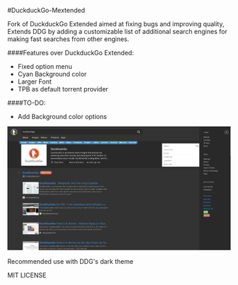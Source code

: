 #DuckduckGo-Mextended


Fork of DuckduckGo Extended aimed at fixing bugs and improving quality, Extends DDG by adding a customizable list of additional search engines for making fast searches from other engines.

####Features over DuckduckGo Extended:

- Fixed option menu
- Cyan Background color
- Larger Font
- TPB as default torrent provider

####TO-DO:

- Add Background color options

![DDG](https://raw.githubusercontent.com/Jguer/DuckduckGo-Mextended/master/resources/Sample.jpg)

Recommended use with DDG's dark theme

MIT LICENSE
